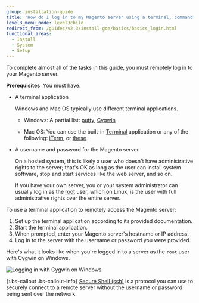 ```yaml
---
group: installation-guide
title: 'How do I log in to my Magento server using a terminal, command prompt, or SSH?'
level3_menu_node: level3child
redirect_from: /guides/v2.3/install-gde/basics/basics_login.html
functional_areas:
  - Install
  - System
  - Setup
---
```


<!-- This topic is referred to from Magento 2 code! Don't change the {% glossarytooltip a05c59d3-77b9-47d0-92a1-2cbffe3f8622 %}URL{% endglossarytooltip %} without informing engineering! -->

<!-- Referring file: README.md owned by core -->

To complete almost all of the tasks in this guide, you must remotely log in to your Magento server. 

**Prerequisites**: You must have:

* A terminal application

  Windows and Mac OS typically use different terminal applications. 

  * Windows: A partial list: [putty](http://www.putty.org/), [Cygwin](https://www.cygwin.com/)

  * Mac OS: You can use the built-in [Terminal](http://en.wikipedia.org/wiki/Terminal_(OS_X)) application or any of the following: [iTerm](http://iterm2.com/), or [these](http://computers.tutsplus.com/tutorials/beyond-terminal-4-os-x-terminal-alternatives--mac-56217)

* A username and password for the Magento server

  On a hosted system, this is likely a user who doesn't have administrative rights to the server; that's OK as long as the user can install system software, stop and start services like the web server, and so on. 

  If you have your own server, you or your system administrator can usually log in as the [root](http://www.linfo.org/root.html) user, which on Linux, is the user with full administrative rights over the entire server.

To use a terminal application to remotely access the Magento server:

1. Set up the terminal application according to its provided documentation.
2. Start the terminal application.
3. When prompted, enter your Magento server's hostname or IP address.
4. Log in to the server with the username or password you were provided.

Here's what it looks like when you're logged in to a server as the `root` user with Cygwin on Windows.

![Logging in with Cygwin on Windows]({{site.baseurl}}/static/images/install_cygwin.png)

{:.bs-callout .bs-callout-info}
[Secure Shell (ssh)](http://en.wikipedia.org/wiki/Secure_Shell) is a protocol you can use to securely connect to a remote server without the username or password being sent over the network.

